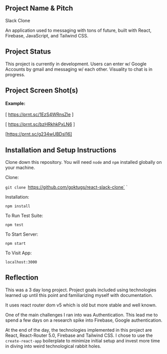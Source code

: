 ## Project Name & Pitch

Slack Clone 

An application used to messaging with tons of future, built with React, Firebase, JavaScript, and Tailwind CSS.

## Project Status

This project is currently in development. Users can enter w/ Google Accounts by gmail and messaging w/ each other. Visuality to chat is in progress.

## Project Screen Shot(s)

#### Example:   

[ https://prnt.sc/1EzS4WRnsZle ]

[ https://prnt.sc/bzHRkhkPxLN6 ]

[https://prnt.sc/g234wUBDsI16]

## Installation and Setup Instructions

Clone down this repository. You will need `node` and `npm` installed globally on your machine.  

Clone:

`git clone `https://github.com/goktugs/react-slack-clone` `  

Installation:

`npm install`  

To Run Test Suite:  

`npm test`  

To Start Server:

`npm start`  

To Visit App:

`localhost:3000`  

## Reflection

This was a 3 day long project. Project goals included using technologies learned up until this point and familiarizing myself with documentation.  

It uses react router dom v5 which is old but more stable and well known.

One of the main challenges I ran into was Authentication. This lead me to spend a few days on a research spike into Firebase, Google authentication.

At the end of the day, the technologies implemented in this project are React, React-Router 5.0, Firebase and Tailwind CSS. I chose to use the `create-react-app` boilerplate to minimize initial setup and invest more time in diving into weird technological rabbit holes. 
